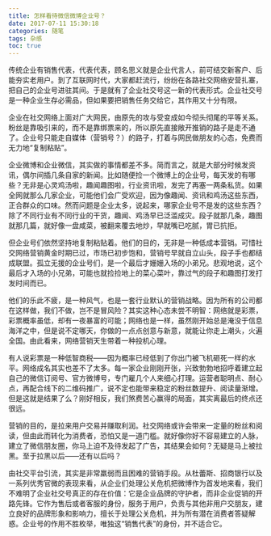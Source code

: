 ```yaml
---
title: 怎样看待微信微博企业号？
date: 2017-07-11 15:30:18
categories: 随笔
tags: 杂感
toc: true
---
```

传统企业有销售代表，代表代表，顾名思义就是企业代言人，前可结交新客户、后能夯实老用户。到了互联网时代，大家都赶流行，纷纷在各路社交网络安营扎寨，把自己的企业号进驻其间。于是就有了企业社交号这一新的代表形式。企业社交号是一种企业生存必需品，但如果要把销售任务交给它，其作用又十分有限。

企业在社交网络上面对广大网民，由原先的攻与受变成如今彻头彻尾的平等关系。粉丝是靠吸引来的，而不是靠绑票来的，所以原先直接敞开推销的路子是走不通了。企业号只能走自媒体（营销号？）的路子，打着与网民做朋友的心态，免费而无力地“复制粘贴”。

企业微博和企业微信，其实做的事情都差不多。简而言之，就是大部分时候发资讯，偶尔间插几条自家的新闻。比如随便捡一个微博上的企业号，每天发的有哪些？无非是心灵鸡汤啦，趣闻趣图啦，行业资讯啦，发完了再塞一两条私货。如果全网就那么几家企业，可能他们会广受欢迎，因为像趣闻、资讯和鸡汤这些东西，正合群众的口味。然而问题是企业太多，说起来，哪家企业号不是发的这些东西？除了不同行业有不同行业的干货，趣闻、鸡汤早已泛滥成灾。段子就那几条，趣图就那几篇，就好像一盘咸菜，被翻来覆去地炒，早就嘴已吃腻，胃已抗拒。

但企业号们依然坚持地复制粘贴着。他们的目的，无非是一种低成本营销。可惜社交网络营销黄金时期已过，市场已初步饱和，营销号早就自立山头，段子手也都结成联盟。孤立无援的企业号们，是一个最后才姗姗入场的小弟兄。悲观地说，这个最后才入场的小兄弟，可能也就捡捡地上的菜心菜叶，靠过气的段子和趣图打发打发时间而已。

他们的乐此不疲，是一种风气，也是一套行业默认的营销战略。因为所有的公司都在这样做，我们不做，岂不是冒风险？其实这种心态未尝不明智：网络就是彩票，彩票概率虽低，却有一夜暴富的可能；网络也是一样，虽然刚开始总是淹没于信息海洋之中，但是说不定哪天，你做的一点点创意与新意，就能让你走上潮头，火遍全国。由此看来，网络营销天生带着一种投机心理。

有人说彩票是一种低智商税——因为概率已经低到了你出门被飞机砸死一样的水平。网络成名其实也差不了太多。每一家企业刚刚开张，兴致勃勃地招呼着建立起自己的微信订阅号、官方微博号，专门雇几个人来细心打理。运营者聪明点、耐心点，再配合线下的二维码推广，说不定也能带来稳定的粉丝数提升、阅读量渐增。但是这就是结果了么？刚好相反，我们煞费苦心赢得的局面，其实离最后的终点还很远。

营销的目的，是拉来用户交易并赚取利润。社交网络或许会带来一定量的粉丝和阅读，但由此而转化为消费者，恐怕又是一道门槛。就好像你好不容易建立的人脉，建立了微信朋友圈，你马上迫不及待发起了广告，其结果会如何？无疑是马上被拉黑。至于拉黑以后——还有以后吗？

由社交平台引流，其实是非常羸弱而且困难的营销手段。从杜蕾斯、招商银行以及一系列优秀官微的表现来看，从企业们处理公关危机把微博作为首发地来看，我们不难明了企业社交号真正的存在价值：它是企业品牌的守护者，而非企业促销的开路先锋。它作为售后或者客服的身份，服务于用户，负责与其他非用户交朋友，建立良好的品牌形象和影响力，擅长于处理公关危机，并为所有潜在消费者答疑解惑。企业号的作用不胜枚举，唯独这“销售代表”的身份，并不适合它。
